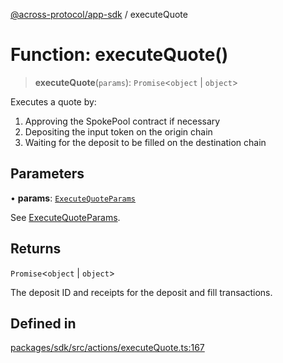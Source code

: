 [@across-protocol/app-sdk](../README.md) / executeQuote

# Function: executeQuote()

> **executeQuote**(`params`): `Promise`\<`object` \| `object`\>

Executes a quote by:

1. Approving the SpokePool contract if necessary
2. Depositing the input token on the origin chain
3. Waiting for the deposit to be filled on the destination chain

## Parameters

• **params**: [`ExecuteQuoteParams`](../type-aliases/ExecuteQuoteParams.md)

See [ExecuteQuoteParams](../type-aliases/ExecuteQuoteParams.md).

## Returns

`Promise`\<`object` \| `object`\>

The deposit ID and receipts for the deposit and fill transactions.

## Defined in

[packages/sdk/src/actions/executeQuote.ts:167](https://github.com/across-protocol/toolkit/blob/fa61c35c7597804e093096de254dbc326f096003/packages/sdk/src/actions/executeQuote.ts#L167)
